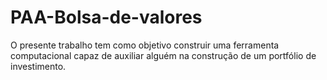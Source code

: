 # PAA-Bolsa-de-valores
O presente trabalho tem como objetivo construir uma ferramenta computacional capaz de auxiliar alguém na construção de um portfólio de investimento.
